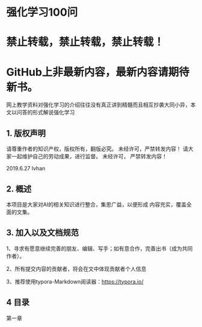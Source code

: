 # 强化学习100问
# 禁止转载，禁止转载，禁止转载！
# GitHub上非最新内容，最新内容请期待新书。
网上教学资料对强化学习的介绍往往没有真正讲到精髓而且相互抄袭大同小异，本文以问答的形式解说强化学习

## 1. 版权声明
请尊重作者的知识产权，版权所有，翻版必究。 未经许可，严禁转发内容！
请大家一起维护自己的劳动成果，进行监督。 未经许可， 严禁转发内容！ 　　　 

2019.6.27 lvhan

## 2. 概述
本项目是大家对AI的相关知识进行整合，集思广益，以便形成 内容充实，覆盖全面的文集。

## 3. 加入以及文档规范
1、寻求有愿意继续完善的朋友、编辑、写手；如有意合作，完善出书（成为共同作者）。

2、所有提交内容的贡献者，将会在文中体现贡献者个人信息

3、推荐使用typora-Markdown阅读器：https://typora.io/

## 4 目录
第一章 

